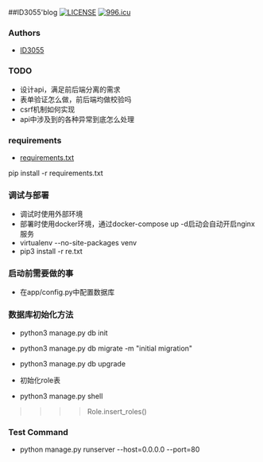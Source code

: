 ##ID3055'blog
[![LICENSE](https://img.shields.io/badge/license-Anti%20996-blue.svg)](https://github.com/996icu/996.ICU/blob/master/LICENSE)
[![996.icu](https://img.shields.io/badge/link-996.icu-red.svg)](https://996.icu)
### Authors
* [ID3055](https://github.com/ID3055)

### TODO

* 设计api，满足前后端分离的需求
* 表单验证怎么做，前后端均做校验吗
* csrf机制如何实现
* api中涉及到的各种异常到底怎么处理

### requirements

* [requirements.txt](https://github.com/ID3055/ID3055-Blog/blob/master/re.txt)

pip install -r requirements.txt


### 调试与部署

* 调试时使用外部环境
* 部署时使用docker环境，通过docker-compose up -d启动会自动开启nginx服务
* virtualenv --no-site-packages venv
* pip3 install -r re.txt

### 启动前需要做的事

* 在app/config.py中配置数据库




### 数据库初始化方法

* python3 manage.py db init
* python3 manage.py db migrate -m  "initial migration"
* python3 manage.py db upgrade

* 初始化role表
* python3 manage.py shell
>>>>Role.insert_roles()

### Test Command

* python manage.py runserver --host=0.0.0.0 --port=80

### 
